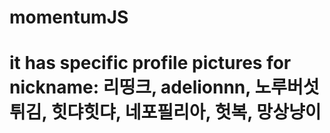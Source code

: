 # momentumJS
# it has specific profile pictures for nickname: 리띵크, adelionnn, 노루버섯튀김, 힛댜힛댜, 네포필리아, 헛복, 망상냥이
